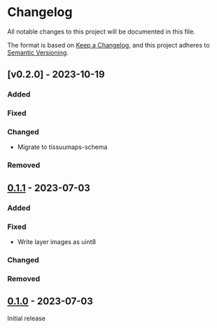 # Changelog

All notable changes to this project will be documented in this file.

The format is based on [Keep a Changelog](https://keepachangelog.com/en/1.0.0/),
and this project adheres to [Semantic Versioning](https://semver.org/spec/v2.0.0.html).

## [v0.2.0] - 2023-10-19

### Added

### Fixed

### Changed
- Migrate to tissuumaps-schema

### Removed


## [0.1.1] - 2023-07-03

### Added

### Fixed
- Write layer images as uint8

### Changed

### Removed


## [0.1.0] - 2023-07-03

Initial release

[0.2.0]: https://github.com/TissUUmaps/raw2tmap/compare/v0.1.1...v0.2.0
[0.1.1]: https://github.com/TissUUmaps/raw2tmap/compare/v0.1.0...v0.1.1
[0.1.0]: https://github.com/TissUUmaps/raw2tmap/releases/tag/v0.1.0
